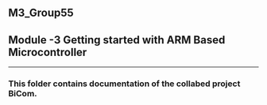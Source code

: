 ## M3_Group55
## Module -3 Getting started with ARM Based Microcontroller
----------------------------------------------------------------

### This folder contains documentation of the collabed project BiCom.
